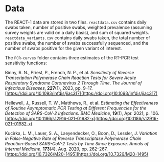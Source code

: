 # Data

The REACT-1 data are stored in two files. ``reactdata.csv`` contains daily swabs taken, number of positive swabs, weighted prevalence (assuming survey weights are valid on a daily basis), and sum of squared weights. ``reactdata_variants.csv`` contains daily swabs taken, the total number of positive swabs, the number of swabs successfully sequenced, and the number of swabs positive for the given variant of interest.

The ``PCR-curves`` folder contains three estimates of the RT-PCR test sensitivity functions:

Binny, R. N., Priest, P., French, N. P., et al. *Sensitivity of Reverse Transcription Polymerase Chain Reaction Tests for Severe Acute Respiratory Syndrome Coronavirus 2 Through Time*. *The Journal of Infectious Diseases*, **227**(1), 2023, pp. 9–17. [https://doi.org/10.1093/infdis/jiac317](https://doi.org/10.1093/infdis/jiac317)

Hellewell, J., Russell, T. W., Matthews, R., et al. *Estimating the Effectiveness of Routine Asymptomatic PCR Testing at Different Frequencies for the Detection of SARS-CoV-2 Infections*. *BMC Medicine*, **19**(1), Apr. 2021, p. 106. [https://doi.org/10.1186/s12916-021-01982-x](https://doi.org/10.1186/s12916-021-01982-x)

Kucirka, L. M., Lauer, S. A., Laeyendecker, O., Boon, D., Lessler, J. *Variation in False-Negative Rate of Reverse Transcriptase Polymerase Chain Reaction–Based SARS-CoV-2 Tests by Time Since Exposure*. *Annals of Internal Medicine*, **173**(4), Aug. 2020, pp. 262–267. [https://doi.org/10.7326/M20-1495](https://doi.org/10.7326/M20-1495)